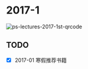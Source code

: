 # 2017-1

![ps-lectures-2017-1st-qrcode](https://github.com/hengxin/problem-solving-class-lectures/blob/master/qrcode/ps-lectures-2017-1st-qrcode.png)

## TODO
- [x] 2017-01 寒假推荐书籍